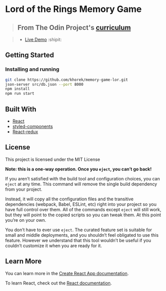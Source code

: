 # Lord of the Rings Memory Game

> ## From The Odin Project's [curriculum](https://www.theodinproject.com/lessons/memory-card)

> - [Live Demo](https://khorek.github.io/) :shipit:

## Getting Started

### Installing and running

```bash
git clone https://github.com/khorek/memory-game-lor.git
json-server src/db.json --port 8000
npm install
npm run start
```

## Built With

- [React](https://reactjs.org/)
- [styled-components](https://styled-components.com/)
- [React-redux](https://github.com/reduxjs/react-redux)

## License

This project is licensed under the MIT License

**Note: this is a one-way operation. Once you `eject`, you can’t go back!**

If you aren’t satisfied with the build tool and configuration choices, you can `eject` at any time. This command will remove the single build dependency from your project.

Instead, it will copy all the configuration files and the transitive dependencies (webpack, Babel, ESLint, etc) right into your project so you have full control over them. All of the commands except `eject` will still work, but they will point to the copied scripts so you can tweak them. At this point you’re on your own.

You don’t have to ever use `eject`. The curated feature set is suitable for small and middle deployments, and you shouldn’t feel obligated to use this feature. However we understand that this tool wouldn’t be useful if you couldn’t customize it when you are ready for it.

## Learn More

You can learn more in the [Create React App documentation](https://facebook.github.io/create-react-app/docs/getting-started).

To learn React, check out the [React documentation](https://reactjs.org/).